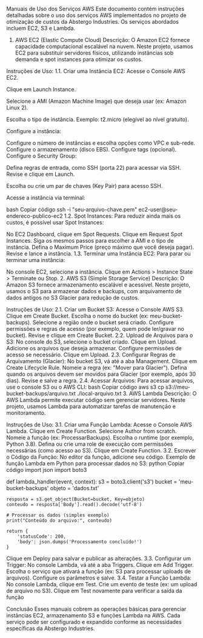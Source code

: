 Manuais de Uso dos Serviços AWS
Este documento contém instruções detalhadas sobre o uso dos serviços AWS implementados no projeto de otimização de custos da Abstergo Industries. Os serviços abordados incluem EC2, S3 e Lambda.

1. AWS EC2 (Elastic Compute Cloud)
Descrição:
O Amazon EC2 fornece capacidade computacional escalável na nuvem. Neste projeto, usamos EC2 para substituir servidores físicos, utilizando instâncias sob demanda e spot instances para otimizar os custos.

Instruções de Uso:
1.1. Criar uma Instância EC2:
Acesse o Console AWS EC2.

Clique em Launch Instance.

Selecione a AMI (Amazon Machine Image) que deseja usar (ex: Amazon Linux 2).

Escolha o tipo de instância. Exemplo: t2.micro (elegível ao nível gratuito).

Configure a instância:

Configure o número de instâncias e escolha opções como VPC e sub-rede.
Configure o armazenamento (disco EBS).
Configure tags (opcional).
Configure o Security Group:

Defina regras de entrada, como SSH (porta 22) para acessar via SSH.
Revise e clique em Launch.

Escolha ou crie um par de chaves (Key Pair) para acesso SSH.

Acesse a instância via terminal:

bash
Copiar código
ssh -i "seu-arquivo-chave.pem" ec2-user@seu-endereco-publico-ec2
1.2. Spot Instances:
Para reduzir ainda mais os custos, é possível usar Spot Instances:

No EC2 Dashboard, clique em Spot Requests.
Clique em Request Spot Instances.
Siga os mesmos passos para escolher a AMI e o tipo de instância.
Defina o Maximum Price (preço máximo que você deseja pagar).
Revise e lance a instância.
1.3. Terminar uma Instância EC2:
Para parar ou terminar uma instância:

No console EC2, selecione a instância.
Clique em Actions > Instance State > Terminate ou Stop.
2. AWS S3 (Simple Storage Service)
Descrição:
O Amazon S3 fornece armazenamento escalável e acessível. Neste projeto, usamos o S3 para armazenar dados e backups, com arquivamento de dados antigos no S3 Glacier para redução de custos.

Instruções de Uso:
2.1. Criar um Bucket S3:
Acesse o Console AWS S3.
Clique em Create Bucket.
Escolha o nome do bucket (ex: meu-bucket-backups).
Selecione a região onde o bucket será criado.
Configure permissões e regras de acesso (por exemplo, quem pode ler/gravar no bucket).
Revise e clique em Create Bucket.
2.2. Upload de Arquivos para o S3:
No console do S3, selecione o bucket criado.
Clique em Upload.
Adicione os arquivos que deseja armazenar.
Configure permissões de acesso se necessário.
Clique em Upload.
2.3. Configurar Regras de Arquivamento (Glacier):
No bucket S3, vá até a aba Management.
Clique em Create Lifecycle Rule.
Nomeie a regra (ex: "Mover para Glacier").
Defina quando os arquivos devem ser movidos para Glacier (por exemplo, após 30 dias).
Revise e salve a regra.
2.4. Acessar Arquivos:
Para acessar arquivos, use o console S3 ou o AWS CLI:
bash
Copiar código
aws s3 cp s3://meu-bucket-backups/arquivo.txt ./local-arquivo.txt
3. AWS Lambda
Descrição:
O AWS Lambda permite executar código sem gerenciar servidores. Neste projeto, usamos Lambda para automatizar tarefas de manutenção e monitoramento.

Instruções de Uso:
3.1. Criar uma Função Lambda:
Acesse o Console AWS Lambda.
Clique em Create Function.
Selecione Author from scratch.
Nomeie a função (ex: ProcessarBackups).
Escolha o runtime (por exemplo, Python 3.8).
Defina ou crie uma role de execução com permissões necessárias (como acesso ao S3).
Clique em Create Function.
3.2. Escrever o Código da Função:
No editor da função, adicione seu código. Exemplo de função Lambda em Python para processar dados no S3:
python
Copiar código
import json
import boto3

def lambda_handler(event, context):
    s3 = boto3.client('s3')
    bucket = 'meu-bucket-backups'
    objeto = 'dados.txt'
    
    resposta = s3.get_object(Bucket=bucket, Key=objeto)
    conteudo = resposta['Body'].read().decode('utf-8')
    
    # Processar os dados (simples exemplo)
    print("Conteúdo do arquivo:", conteudo)
    
    return {
        'statusCode': 200,
        'body': json.dumps('Processamento concluído!')
    }
Clique em Deploy para salvar e publicar as alterações.
3.3. Configurar um Trigger:
No console Lambda, vá até a aba Triggers.
Clique em Add Trigger.
Escolha o serviço que ativará a função (ex: S3 para processar uploads de arquivos).
Configure os parâmetros e salve.
3.4. Testar a Função Lambda:
No console Lambda, clique em Test.
Crie um evento de teste (ex: um upload de arquivo no S3).
Clique em Test novamente para verificar a saída da função

Conclusão
Esses manuais cobrem as operações básicas para gerenciar instâncias EC2, armazenamento S3 e funções Lambda na AWS. Cada serviço pode ser configurado e expandido conforme as necessidades específicas da Abstergo Industries.

